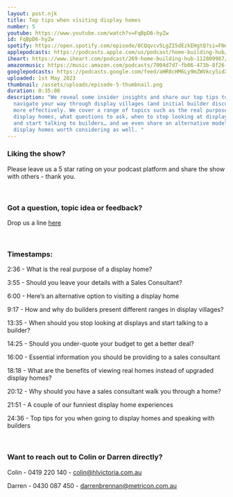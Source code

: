 ```yaml
---
layout: post.njk
title: Top tips when visiting display homes
number: 5
youtube: https://www.youtube.com/watch?v=FqBpD6-hyZw
id: FqBpD6-hyZw
spotify: https://open.spotify.com/episode/0CQqvcv5LgZI5dEzkEHgtQ?si=FNeqLW27Tb6_taC_JjH4KA
applepodcasts: https://podcasts.apple.com/us/podcast/home-building-hub/id1681936589
iheart: https://www.iheart.com/podcast/269-home-building-hub-112809987/
amazonmusic: https://music.amazon.com/podcasts/7004d7d7-fb06-473b-8f26-8ce9992cac11/episodes/ab64f473-5229-4435-ac6d-cc9dd676fb6c/home-building-hub-ep-5-top-tips-when-visiting-display-homes
googlepodcasts: https://podcasts.google.com/feed/aHR0cHM6Ly9mZWVkcy5idXp6c3Byb3V0LmNvbS8yMTM5MTU1LnJzcw==
uploaded: 1st May 2023
thumbnail: /assets/uploads/episode-5-thumbnail.png
duration: 0:35:08
description: "We reveal some insider insights and share our top tips to help you
  navigate your way through display villages (and initial builder discussions)
  more effectively. We cover a range of topics such as the real purpose behind
  display homes, what questions to ask, when to stop looking at display homes
  and start talking to builders… and we even share an alternative model to
  display homes worth considering as well. "
---
```

### Liking the show?

Please leave us a 5 star rating on your podcast platform and share the show with others - thank you.

<br>

### Got a question, topic idea or feedback?

Drop us a line <a href="/contact" id="contact-us" target="_blank">here</a>

<br>

### Timestamps:

2:36 - What is the real purpose of a display home? 

3:55 - Should you leave your details with a Sales Consultant?

6:00 - Here’s an alternative option to visiting a display home

9:17 - How and why do builders present different ranges in display villages?

13:35 - When should you stop looking at displays and start talking to a builder?

14:25 - Should you under-quote your budget to get a better deal?

16:00 - Essential information you should be providing to a sales consultant 

18:18 - What are the benefits of viewing real homes instead of upgraded display homes?

20:12 - Why should you have a sales consultant walk you through a home?

21:51 - A couple of our funniest display home experiences 

24:36 - Top tips for you when going to display homes and speaking with builders

<br>

### Want to reach out to Colin or Darren directly?

Colin - 0419 220 140 - colin@hlvictoria.com.au

Darren - 0430 087 450 - darrenbrennan@metricon.com.au